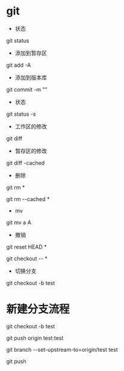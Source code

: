 # git

- 状态

git status

- 添加到暂存区

git add -A

- 添加到版本库

git commit -m ""

- 状态

git status -s

- 工作区的修改

git diff 

- 暂存区的修改

git diff -cached

- 删除

git rm *

git rm --cached *

- mv

git mv a A

- 撤销

git reset HEAD * 

git checkout -- *

- 切换分支

git checkout -b test


# 新建分支流程

git checkout -b test

git push origin test:test

git branch --set-upstream-to=origin/test test

git push